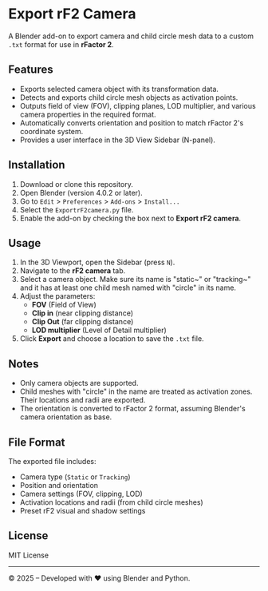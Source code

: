 # Export rF2 Camera

A Blender add-on to export camera and child circle mesh data to a custom `.txt` format for use in **rFactor 2**.

## Features

- Exports selected camera object with its transformation data.
- Detects and exports child circle mesh objects as activation points.
- Outputs field of view (FOV), clipping planes, LOD multiplier, and various camera properties in the required format.
- Automatically converts orientation and position to match rFactor 2's coordinate system.
- Provides a user interface in the 3D View Sidebar (N-panel).

## Installation

1. Download or clone this repository.
2. Open Blender (version 4.0.2 or later).
3. Go to `Edit` > `Preferences` > `Add-ons` > `Install...`
4. Select the `ExportrF2camera.py` file.
5. Enable the add-on by checking the box next to **Export rF2 camera**.

## Usage

1. In the 3D Viewport, open the Sidebar (press `N`).
2. Navigate to the **rF2 camera** tab.
3. Select a camera object. Make sure its name is "static~" or "tracking~" and it has at least one child mesh named with "circle" in its name.
4. Adjust the parameters:
   - **FOV** (Field of View)
   - **Clip in** (near clipping distance)
   - **Clip Out** (far clipping distance)
   - **LOD multiplier** (Level of Detail multiplier)
5. Click **Export** and choose a location to save the `.txt` file.

## Notes

- Only camera objects are supported.
- Child meshes with "circle" in the name are treated as activation zones. Their locations and radii are exported.
- The orientation is converted to rFactor 2 format, assuming Blender's camera orientation as base.

## File Format

The exported file includes:

- Camera type (`Static` or `Tracking`)
- Position and orientation
- Camera settings (FOV, clipping, LOD)
- Activation locations and radii (from child circle meshes)
- Preset rF2 visual and shadow settings

## License

MIT License

---

© 2025 – Developed with ❤️ using Blender and Python.


